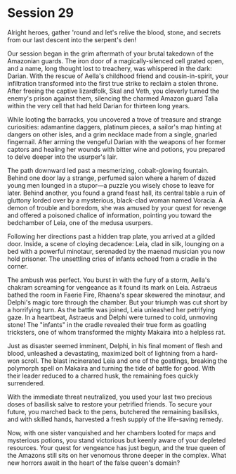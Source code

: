 # Session 29

Alright heroes, gather 'round and let's relive the blood, stone, and secrets from our last descent into the serpent's den\!

Our session began in the grim aftermath of your brutal takedown of the Amazonian guards. The iron door of a magically-silenced cell grated open, and a name, long thought lost to treachery, was whispered in the dark: Darian. With the rescue of Aella's childhood friend and cousin-in-spirit, your infiltration transformed into the first true strike to reclaim a stolen throne. After freeing the captive lizardfolk, Skal and Veth, you cleverly turned the enemy's prison against them, silencing the charmed Amazon guard Talia within the very cell that had held Darian for thirteen long years.

While looting the barracks, you uncovered a trove of treasure and strange curiosities: adamantine daggers, platinum pieces, a sailor's map hinting at dangers on other isles, and a grim necklace made from a single, gnarled fingernail. After arming the vengeful Darian with the weapons of her former captors and healing her wounds with bitter wine and potions, you prepared to delve deeper into the usurper's lair.

The path downward led past a mesmerizing, cobalt-glowing fountain. Behind one door lay a strange, perfumed salon where a harem of dazed young men lounged in a stupor—a puzzle you wisely chose to leave for later. Behind another, you found a grand feast hall, its central table a ruin of gluttony lorded over by a mysterious, black-clad woman named Voracia. A demon of trouble and boredom, she was amused by your quest for revenge and offered a poisoned chalice of information, pointing you toward the bedchamber of Leia, one of the medusa usurpers.

Following her directions past a hidden trap plate, you arrived at a gilded door. Inside, a scene of cloying decadence: Leia, clad in silk, lounging on a bed with a powerful minotaur, serenaded by the maenad musician you now hold prisoner. The unsettling cries of infants echoed from a cradle in the corner.

The ambush was perfect. You burst in with the fury of a storm, Aella's chakram screaming for vengeance as it found its mark on Leia. Astraeus bathed the room in Faerie Fire, Rhaena's spear skewered the minotaur, and Delphi's magic tore through the chamber. But your triumph was cut short by a horrifying turn. As the battle was joined, Leia unleashed her petrifying gaze. In a heartbeat, Astraeus and Delphi were turned to cold, unmoving stone\! The "infants" in the cradle revealed their true form as goatling tricksters, one of whom transformed the mighty Makaira into a helpless rat.

Just as disaster seemed imminent, Delphi, in his final moment of flesh and blood, unleashed a devastating, maximized bolt of lightning from a hard-won scroll. The blast incinerated Leia and one of the goatlings, breaking the polymorph spell on Makaira and turning the tide of battle for good. With their leader reduced to a charred husk, the remaining foes quickly surrendered.

With the immediate threat neutralized, you used your last two precious doses of basilisk salve to restore your petrified friends. To secure your future, you marched back to the pens, butchered the remaining basilisks, and with skilled hands, harvested a fresh supply of the life-saving remedy.

Now, with one sister vanquished and her chambers looted for maps and mysterious potions, you stand victorious but keenly aware of your depleted resources. Your quest for vengeance has just begun, and the true queen of the Amazons still sits on her venomous throne deeper in the complex. What new horrors await in the heart of the false queen's domain?
